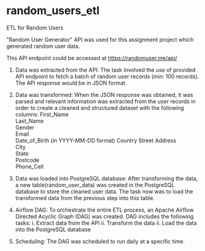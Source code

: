 # random_users_etl
ETL for Random Users

"Random User Generator" API was used for this assignment project which generated random user data. 

This API endpoint could be accessed at https://randomuser.me/api/

1. Data was extracted from the API: The task involved the use of provided API endpoint to fetch a batch of random user records (min: 100 records). The API response would be in JSON format.

2. Data was transformed: When the JSON response was obtained, it was parsed and relevant information was extracted from the user records in order to create a cleaned and structured dataset with the following columns:
First_Name  
Last_Name  
Gender  
Email   
Date_of_Birth (in YYYY-MM-DD format) 
Country 
Street Address  
City  
State  
Postcode  
Phone_Cell

3. Data was loaded into PostgreSQL database: After transforming the data, a new table(random_user_data) was created in the PostgreSQL database to store the cleaned user data. The task now was to load the transformed data from the previous step into this table.

4. Airflow DAG: To orchestrate the entire ETL process, an Apache Airflow Directed Acyclic Graph (DAG) was created. DAG includes the following tasks:
i. Extract data from the API 
ii. Transform the data 
ii. Load the data into the PostgreSQL database

5. Scheduling: The DAG was scheduled to run daily at a specific time.
